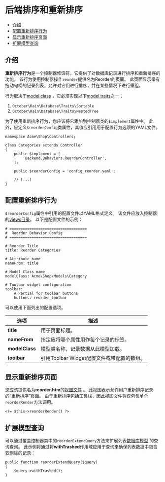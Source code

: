 # 后端排序和重新排序

- [介绍](#introduction)
- [配置重新排序行为](#configuring-reorder)
- [显示重新排序页面](#reorder-display)
- [扩展模型查询](#extend-model-query)

<a name="introduction"></a>
## 介绍

**重新排序行为**是一个控制器修饰符，它提供了对数据库记录进行排序和重新排序的功能。 该行为使用控制器操作`reorder`提供名为Reorder的页面。 此页面显示带有拖动句柄的记录列表，允许对它们进行排序，并在某些情况下进行重组。

行为取决于[model class](database-model.md) ，它必须实现以下[model traits](database-traits.md)之一：

1. `October\Rain\Database\Traits\Sortable`
1. `October\Rain\Database\Traits\NestedTree`

为了使用重新排序行为，您应该将它添加到控制器类的`$implement`属性中。 此外，应定义`$reorderConfig`类属性，其值应引用用于配置行为选项的YAML文件。

    namespace Acme\Shop\Controllers;

    class Categories extends Controller
    {
        public $implement = [
            'Backend.Behaviors.ReorderController',
        ];

        public $reorderConfig = 'config_reorder.yaml';

        // [...]
    }

<a name="configuring-reorder"></a>
## 配置重新排序行为

`$reorderConfig`属性中引用的配置文件以YAML格式定义。 该文件应放入控制器的[views目录](controllers-views-ajax/#introduction)。 以下是配置文件的示例：

	# ===================================
	#  Reorder Behavior Config
	# ===================================

	# Reorder Title
	title: Reorder Categories

	# Attribute name
	nameFrom: title

	# Model Class name
	modelClass: Acme\Shop\Models\Category

	# Toolbar widget configuration
	toolbar:
	    # Partial for toolbar buttons
	    buttons: reorder_toolbar


可以使用下面列出的配置选项。

选项 | 描述
------------- | -------------
**title** | 用于页面标题。
**nameFrom** | 指定应将哪个属性用作每个记录的标签。
**modelClass** | 模型类名称，记录数据从此模型加载。
**toolbar** | 引用Toolbar Widget配置文件或带配置的数组。

<a name="reorder-display"></a>
## 显示重新排序页面

您应该提供名为**reorder.htm**的[视图文件](controllers-views-ajax/#introduction) 。 此视图表示允许用户重新排序记录的“重新排序”页面。 由于重新排序包括工具栏，因此视图文件将仅包含单个`reorderRender`方法调用。

    <?= $this->reorderRender() ?>

<a name="extend-model-query"></a>
## 扩展模型查询

可以通过覆盖控制器类中的`reorderExtendQuery`方法来扩展列表[数据库模型](database-model.md) 的查询查询。 此示例将通过将**withTrashed**作用域应用于查询来确保列表数据中包含软删除的记录：

	public function reorderExtendQuery($query)
	{
	    $query->withTrashed();
	}
